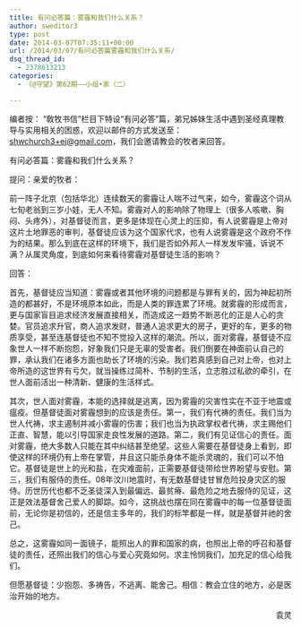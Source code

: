 ```yaml
---
title: 有问必答篇：雾霾和我们什么关系？
author: sweditor3
type: post
date: 2014-03-07T07:35:11+00:00
url: /2014/03/07/有问必答篇雾霾和我们什么关系/
dsq_thread_id:
  - 2378613213
categories:
  - 《@守望》第62期——小组•家（二）

---
```

编者按： “敎牧书信”栏目下特设“有问必答”篇，弟兄姊妹生活中遇到圣经真理教导与实用相关的困惑，欢迎以邮件的方式发送至：shwchurch3+ej@gmail.com，我们会邀请教会的牧者来回答。

有问必答篇：雾霾和我们什么关系？

提问：亲爱的牧者：

前一阵子北京（包括华北）连续数天的雾霾让人喘不过气来，如今，雾霾这个词从七旬老翁到三岁小娃，无人不知。雾霾对人的影响除了物理上（很多人咳嗽、胸闷、头疼外），对基督徒而言，更多是体现在心灵上的压抑，有人说雾霾是上帝对这片土地罪恶的审判，基督徒应该为这个国家代求，也有人说雾霾是这个政府不作为的结果。那么到底在这样的环境下，我们是否如外邦人一样发发牢骚，诉说不满？从属灵角度，到底如何来看待雾霾对基督徒生活的影响？

回答：

首先，基督徒应当知道：雾霾或者其他环境的问题都是与罪有关的，因为神起初所造的都甚好，不是环境原本如此，而是人类的罪连累了环境。就雾霾的形成而言，更与国家盲目追求经济发展直接相关，而造成这一趋势不断恶化的正是人心的贪婪。官员追求升官，商人追求发财，普通人追求更大的房子，更好的车，更多的物质享受，甚至连基督徒也不知不觉投入这样的潮流。所以，面对雾霾，基督徒不应象世人一样不断抱怨，好象我们只是无辜的受害者。我们倒要在神面前认自己的罪，承认我们在诸多方面也助长了环境的污染。我们若真感到自己对上帝，也对上帝所造的这世界有亏欠，就当操练过简朴、节制的生活，立志胜过私欲的牵引，在世人面前活出一种清新、健康的生活样式。

其次，世人面对雾霾，本能的选择就是逃离，因为雾霾的灾害性实在不亚于地震或瘟疫。但基督徒面对雾霾想到的应该是责任。第一，我们有代祷的责任。我们当为世人代祷，求主遏制并减小雾霾的伤害；我们也当为执政掌权者代祷，求主赐他们正直、智慧，能以引导国家走良性发展的道路。第二，我们有见证信心的责任。面对雾霾，绝大多数人只能在其中纠结甚至绝望。这些人需要在基督徒身上看到，即使这样的环境仍有上帝在掌管，并且这只能杀身体不能杀灵魂的，我们可以不怕它。基督徒是世上的光和盐，在灾难面前，正需要基督徒带给世界盼望与安慰。第三，我们有服侍的责任。08年汶川地震时，有无数基督徒甘冒危险投身灾区的服侍。历世历代也都不乏圣徒深入到最偏远、最贫瘠、最危险之地去服侍的见证，这正是效法基督舍己爱人的脚踪。如今，这挑战也摆在同在雾霾中的每一位基督徒面前，无论你是初信的，还是信主多年的，我们的标竿都是一样，就是基督并祂的舍己。

总之，这雾霾如同一面镜子，能照出人的罪和国家的病，也照出上帝的呼召和基督徒的责任，还照出我们的信心与爱心究竟如何。求主怜悯我们，加充足的信心给我们。

但愿基督徒：少抱怨、多祷告，不逃离、能舍己。相信：教会立住的地方，必是医治开始的地方。

<p style="text-align: right;">
  袁灵
</p>